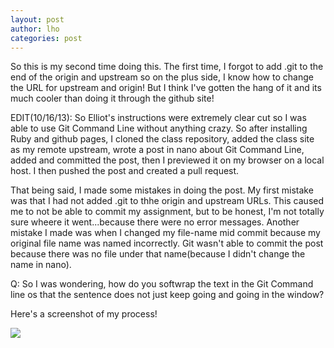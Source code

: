 ```yaml
---
layout: post
author: lho
categories: post
---
```

So this is my second time doing this.  The first time, I forgot to add .git to the end of the origin and upstream so on the plus side, I know how to change the URL for upstream and origin!  But I think I've gotten the hang of it and its much cooler than doing it through the github site!

EDIT(10/16/13):  So Elliot's instructions were extremely clear cut so I was able to use Git Command Line without anything crazy.  So after installing Ruby and github pages, I cloned the class repository, added the class site as my remote upstream, wrote a post in nano about Git Command Line, added and committed the post, then I previewed it on my browser on a local host.  I then pushed the post and created a pull request.

That being said, I made some mistakes in doing the post.  My first mistake was that I had not added .git to thhe origin and upstream URLs.  This caused me to not be able to commit my assignment, but to be honest, I'm not totally sure wheere it went...because there were no error messages.  Another mistake I made was when I changed my file-name mid commit because my original file name was named incorrectly.  Git wasn't able to commit the post because there was no file under that name(because I didn't change the name in nano).  

Q: So I was wondering, how do you softwrap the text in the Git Command line os that the sentence does not just keep going and going in the window?  

Here's a screenshot of my process!

<img src="http://i.imgur.com/ZEx98Hd.png">
